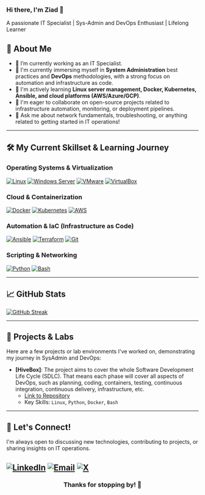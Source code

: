 ### Hi there, I'm Ziad 👋

A passionate IT Specialist | Sys-Admin and DevOps Enthusiast | Lifelong Learner<be>
## 🚀 About Me
- 🔭 I’m currently working as an IT Specialist.
- 🌱 I'm currently immersing myself in **System Administration** best practices and **DevOps** methodologies, with a strong focus on automation and infrastructure as code.
- 🌱 I'm actively learning **Linux server management, Docker, Kubernetes, Ansible, and cloud platforms (AWS/Azure/GCP)**.
- 👯 I'm eager to collaborate on open-source projects related to infrastructure automation, monitoring, or deployment pipelines.
- 💬 Ask me about network fundamentals, troubleshooting, or anything related to getting started in IT operations!
  
---

## 🛠️ My Current Skillset & Learning Journey

### **Operating Systems & Virtualization**
[![Linux](https://img.shields.io/badge/Linux-FCC624?style=for-the-badge&logo=linux&logoColor=black)](https://www.linux.org/)
[![Windows Server](https://img.shields.io/badge/Windows_Server-0078D4?style=for-the-badge&logo=windows&logoColor=white)](https://www.microsoft.com/en-us/windows-server)
[![VMware](https://img.shields.io/badge/VMware-607D8B?style=for-the-badge&logo=vmware&logoColor=white)](https://www.vmware.com/)
[![VirtualBox](https://img.shields.io/badge/VirtualBox-183A61?style=for-the-badge&logo=virtualbox&logoColor=white)](https://www.virtualbox.org/)

### **Cloud & Containerization**
[![Docker](https://img.shields.io/badge/Docker-2496ED?style=for-the-badge&logo=docker&logoColor=white)](https://www.docker.com/)
[![Kubernetes](https://img.shields.io/badge/Kubernetes-326CE5?style=for-the-badge&logo=kubernetes&logoColor=white)](https://kubernetes.io/)
[![AWS](https://img.shields.io/badge/AWS-232F3E?style=for-the-badge&logo=amazon-aws&logoColor=white)](https://aws.amazon.com/)

### **Automation & IaC (Infrastructure as Code)**
[![Ansible](https://img.shields.io/badge/Ansible-EE0000?style=for-the-badge&logo=ansible&logoColor=white)](https://www.ansible.com/)
[![Terraform](https://img.shields.io/badge/Terraform-7B42BC?style=for-the-badge&logo=terraform&logoColor=white)](https://www.terraform.io/)
[![Git](https://img.shields.io/badge/Git-F05032?style=for-the-badge&logo=git&logoColor=white)](https://git-scm.com/)

### **Scripting & Networking**
[![Python](https://img.shields.io/badge/Python-3776AB?style=for-the-badge&logo=python&logoColor=white)](https://www.python.org/)
[![Bash](https://img.shields.io/badge/Bash-4EAA25?style=for-the-badge&logo=gnu-bash&logoColor=white)](https://www.gnu.org/software/bash/)

---

## 📈 GitHub Stats
<!--
[![Your GitHub Stats](https://github-readme-stats.vercel.app/api?username=YOUR_USERNAME&show_icons=true&theme=dark&include_all_commits=true&count_private=true)](https://github.com/anuraghazra/github-readme-stats)

[![Top Langs](https://github-readme-stats.vercel.app/api/top-langs/?username=YOUR_USERNAME&layout=compact&theme=dark)](https://github.com/anuraghazra/github-readme-stats)
-->

[![GitHub Streak](https://streak-stats.demolab.com/?user=ziad-kh99&theme=dark)](https://git.io/streak-stats)

---

## 🚀 Projects & Labs

Here are a few projects or lab environments I've worked on, demonstrating my journey in SysAdmin and DevOps:

-   **[HiveBox]**: The project aims to cover the whole Software Development Life Cycle (SDLC). That means each phase will cover all aspects of DevOps, such as planning, coding, containers, testing, continuous integration, continuous delivery, infrastructure, etc.
    -   [Link to Repository]([https://github.com/YOUR_USERNAME/project1-repo](https://github.com/Ziad-kh99/devops-hands-on-project-hivebox))
    -   Key Skills: `Linux`, `Python`, `Docker`, `Bash`
 
---

## 🤝 Let's Connect!

I'm always open to discussing new technologies, contributing to projects, or sharing insights on IT operations.

[![LinkedIn](https://img.shields.io/badge/LinkedIn-0077B5?style=for-the-badge&logo=linkedin&logoColor=white)](https://www.linkedin.com/in/ziad99/)
[![Email](https://img.shields.io/badge/Email-D14836?style=for-the-badge&logo=gmail&logoColor=white)](mailto:ziad.dev99@gmail.com)
[![X](https://img.shields.io/badge/X-0077B5?style=for-the-badge&labelColor=%23000)](https://x.com/Ziad_kh99)
---

<div align="center">
  <h3>Thanks for stopping by! 👋</h3>
</div>

